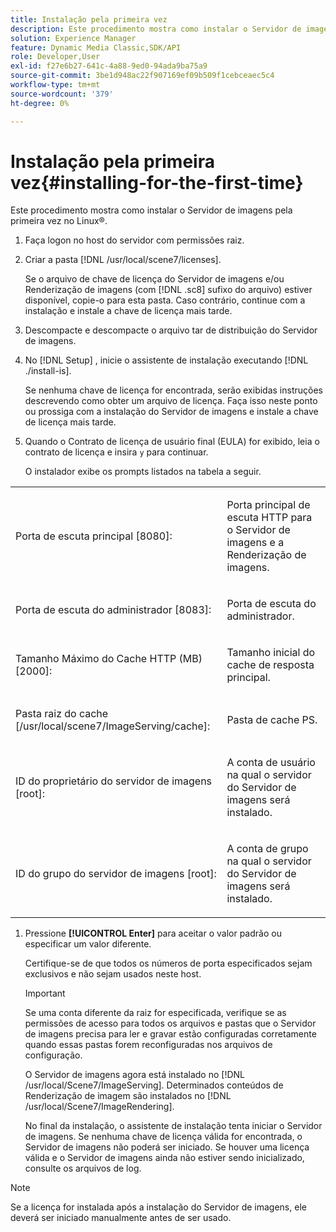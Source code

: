 ```yaml
---
title: Instalação pela primeira vez
description: Este procedimento mostra como instalar o Servidor de imagens pela primeira vez no Linux®.
solution: Experience Manager
feature: Dynamic Media Classic,SDK/API
role: Developer,User
exl-id: f27e6b27-641c-4a88-9ed0-94ada9ba75a9
source-git-commit: 3be1d948ac22f907169ef09b509f1cebceaec5c4
workflow-type: tm+mt
source-wordcount: '379'
ht-degree: 0%

---
```


# Instalação pela primeira vez{#installing-for-the-first-time}

Este procedimento mostra como instalar o Servidor de imagens pela primeira vez no Linux®.

1. Faça logon no host do servidor com permissões raiz.
1. Criar a pasta [!DNL /usr/local/scene7/licenses].

   Se o arquivo de chave de licença do Servidor de imagens e/ou Renderização de imagens (com [!DNL .sc8] sufixo do arquivo) estiver disponível, copie-o para esta pasta. Caso contrário, continue com a instalação e instale a chave de licença mais tarde.
1. Descompacte e descompacte o arquivo tar de distribuição do Servidor de imagens.
1. No [!DNL Setup] , inicie o assistente de instalação executando [!DNL ./install-is].

   Se nenhuma chave de licença for encontrada, serão exibidas instruções descrevendo como obter um arquivo de licença. Faça isso neste ponto ou prossiga com a instalação do Servidor de imagens e instale a chave de licença mais tarde.
1. Quando o Contrato de licença de usuário final (EULA) for exibido, leia o contrato de licença e insira `y` para continuar.

   O instalador exibe os prompts listados na tabela a seguir.

<table id="table_0E7B673CAD8E4C5EB72F8283A0DDEFC8"> 
 <tbody> 
  <tr> 
   <td colname="col1"> <p><span class="codeph"> Porta de escuta principal [8080]:</span> </p> </td>
   <td colname="col2"> <p>Porta principal de escuta HTTP para o Servidor de imagens e a Renderização de imagens. </p> </td>
  </tr> 
  <tr> 
   <td colname="col1"> <p><span class="codeph"> Porta de escuta do administrador [8083]:</span> </p> </td> 
   <td colname="col2"> <p>Porta de escuta do administrador. </p> </td>
  </tr> 
  <tr> 
   <td colname="col1"> <p><span class="codeph"> Tamanho Máximo do Cache HTTP (MB) [2000]:</span> </p> </td> 
   <td colname="col2"> <p>Tamanho inicial do cache de resposta principal. </p> </td>
  </tr>
  <tr> 
   <td colname="col1"> <p><span class="codeph"> Pasta raiz do cache [/usr/local/scene7/ImageServing/cache]:</span> </p> </td> 
   <td colname="col2"> <p>Pasta de cache PS. </p> </td> 
  </tr> 
  <tr> 
   <td colname="col1"> <p><span class="codeph"> ID do proprietário do servidor de imagens [root]:</span> </p> </td>
   <td colname="col2"> <p>A conta de usuário na qual o servidor do Servidor de imagens será instalado. </p> </td>
  </tr>
  <tr> 
   <td colname="col1"> <p><span class="codeph"> ID do grupo do servidor de imagens [root]:</span> </p> </td>
   <td colname="col2"> <p>A conta de grupo na qual o servidor do Servidor de imagens será instalado. </p> </td>
  </tr>
 </tbody>
</table>

1. Pressione **[!UICONTROL Enter]** para aceitar o valor padrão ou especificar um valor diferente.

   Certifique-se de que todos os números de porta especificados sejam exclusivos e não sejam usados neste host.

   >[!IMPORTANT]
   >
   >Se uma conta diferente da raiz for especificada, verifique se as permissões de acesso para todos os arquivos e pastas que o Servidor de imagens precisa para ler e gravar estão configuradas corretamente quando essas pastas forem reconfiguradas nos arquivos de configuração.
   >
   >O Servidor de imagens agora está instalado no [!DNL /usr/local/Scene7/ImageServing]. Determinados conteúdos de Renderização de imagem são instalados no [!DNL /usr/local/Scene7/ImageRendering].
   >
   >No final da instalação, o assistente de instalação tenta iniciar o Servidor de imagens. Se nenhuma chave de licença válida for encontrada, o Servidor de imagens não poderá ser iniciado. Se houver uma licença válida e o Servidor de imagens ainda não estiver sendo inicializado, consulte os arquivos de log.

>[!NOTE]
>
>Se a licença for instalada após a instalação do Servidor de imagens, ele deverá ser iniciado manualmente antes de ser usado.
